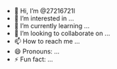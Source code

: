 - 👋 Hi, I’m @27216721l
- 👀 I’m interested in ...
- 🌱 I’m currently learning ...
- 💞️ I’m looking to collaborate on ...
- 📫 How to reach me ...
- 😄 Pronouns: ...
- ⚡ Fun fact: ...

<!---
27216721l/27216721l is a ✨ special ✨ repository because its `README.md` (this file) appears on your GitHub profile.
You can click the Preview link to take a look at your changes.
--->
